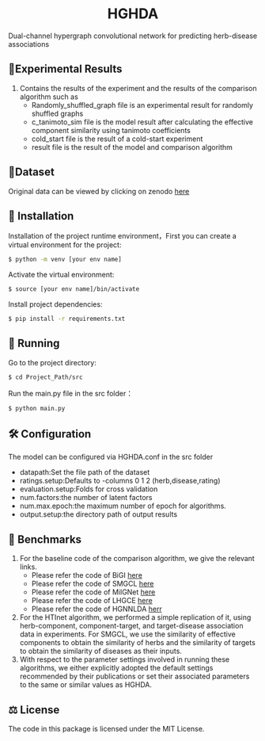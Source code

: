 ﻿<h1 align="center">
  HGHDA
</h1>

Dual-channel hypergraph convolutional network for predicting herb-disease associations
## &#x1F4C2;Experimental Results

1. Contains the results of the experiment and the results of the comparison algorithm such as
   - Randomly_shuffled_graph file is an experimental result for randomly shuffled graphs
   - c_tanimoto_sim file is the model result after calculating the effective component similarity using tanimoto coefficients
   - cold_start file is the result of a cold-start experiment
   - result file is the result of the model and comparison algorithm
## &#x1F4C3;Dataset
Original data can be viewed by clicking on zenodo [here](https://zenodo.org/records/10432947)
## 🚀 Installation

Installation of the project runtime environment，First you can create a virtual environment for the project:
```bash
$ python -m venv [your env name]
```
Activate the virtual environment:
```bash
$ source [your env name]/bin/activate
```
Install project dependencies:
```bash
$ pip install -r requirements.txt
```

## &#x1F3C3; Running
Go to the project directory:
```bash
$ cd Project_Path/src
```
Run the main.py file in the src folder：
```bash
$ python main.py
```
##  🛠️ Configuration
The model can be configured via HGHDA.conf in the src folder
 - datapath:Set the file path of the dataset
 - ratings.setup:Defaults to -columns 0 1 2 (herb,disease,rating)
 - evaluation.setup:Folds for cross validation
 - num.factors:the number of latent factors
 - num.max.epoch:the maximum number of epoch for algorithms.
 - output.setup:the directory path of output results

## &#x1F685; Benchmarks
1. For the baseline code of the comparison algorithm, we give the relevant links.
   - Please refer the code of BiGI [here](https://github.com/caojiangxia/BiGI)
   - Please refer the code of SMGCL [here](https://github.com/Jcmorz/SMGCL)
   - Please refer the code of MilGNet [here](https://github.com/gu-yaowen/MilGNet)
   - Please refer the code of LHGCE [here](https://github.com/shahinghasemi/LHGCE)
   - Please refer the code of HGNNLDA [herr](https://github.com/dayunliu/HGNNLDA/tree/main)
2. For the HTInet algorithm, we performed a simple replication of it, using herb-component, component-target, and target-disease association data in experiments. For SMGCL, we use the similarity of effective components to obtain the similarity of herbs and the similarity of targets to obtain the similarity of diseases as their inputs.
3. With respect to the parameter settings involved in running these algorithms, we either explicitly adopted the default settings recommended by their publications or set their associated parameters to the same or similar values as HGHDA.
## ⚖️ License

The code in this package is licensed under the MIT License.
</details>
